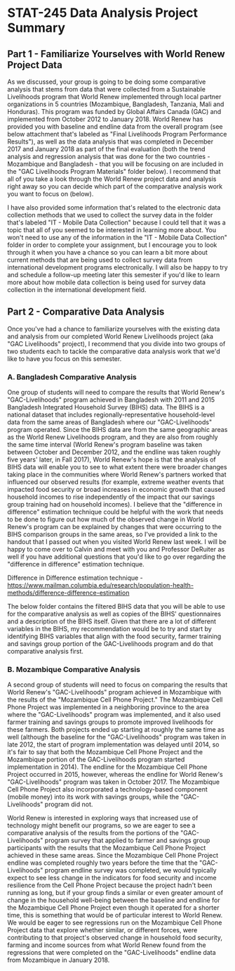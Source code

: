 # STAT-245 Data Analysis Project Summary
## Part 1 - Familiarize Yourselves with World Renew Project Data 

As we discussed, your group is going to be doing some comparative analysis that stems from data that were collected from a Sustainable Livelihoods program that World Renew implemented through local partner organizations in 5 countries (Mozambique, Bangladesh, Tanzania, Mali and Honduras).  This program was funded by Global Affairs Canada (GAC) and implemented from October 2012 to January 2018.  World Renew has provided you with baseline and endline data from the overall program (see below attachment that's labeled as "Final Livelihoods Program Performance Results"), as well as the data analysis that was completed in December 2017 and January 2018 as part of the final evaluation (both the trend analysis and regression analysis that was done for the two countries - Mozambique and Bangladesh - that you will be focusing on are included in the "GAC Livelihoods Program Materials" folder below).  I recommend that all of you take a look through the World Renew project data and analysis right away so you can decide which part of the comparative analysis work you want to focus on (below).

I have also provided some information that's related to the electronic data collection methods that we used to collect the survey data in the folder that's labeled "IT - Mobile Data Collection" because I could tell that it was a topic that all of you seemed to be interested in learning more about.  You won't need to use any of the information in the "IT - Mobile Data Collection" folder in order to complete your assignment, but I encourage you to look through it when you have a chance so you can learn a bit more about current methods that are being used to collect survey data from international development programs electronically.  I will also be happy to try and schedule a follow-up meeting later this semester if you'd like to learn more about how mobile data collection is being used for survey data collection in the international development field.  

## Part 2 - Comparative Data Analysis
Once you've had a chance to familiarize yourselves with the existing data and analysis from our completed World Renew Livelihoods project (aka "GAC Livelihoods" project), I recommend that you divide into two groups of two students each to tackle the comparative data analysis work that we'd like to have you focus on this semester.  

### A. Bangladesh Comparative Analysis
One group of students will need to compare the results that World Renew's "GAC-Livelihoods" program achieved in Bangladesh with 2011 and 2015 Bangladesh Integrated Household Survey (BIHS) data.  The BIHS is a national dataset that includes regionally-representative household-level data from the same areas of Bangladesh where our "GAC-Livelihoods" program operated.  Since the BIHS data are from the same geographic areas as the World Renew Livelihoods program, and they are also from roughly the same time interval (World Renew's program baseline was taken between October and December 2012, and the endline was taken roughly five years' later, in Fall 2017), World Renew's hope is that the analysis of BIHS data will enable you to see to what extent there were broader changes taking place in the communities where World Renew's partners worked that influenced our observed results (for example, extreme weather events that impacted food security or broad increases in economic growth that caused household incomes to rise independently of the impact that our savings group training had on household incomes).  I believe that the "difference in difference" estimation technique could be helpful with the work that needs to be done to figure out how much of the observed change in World Renew's program can be explained by changes that were occurring to the BIHS comparison groups in the same areas, so I've provided a link to the handout that I passed out when you visited World Renew last week. I will be happy to come over to Calvin and meet with you and Professor DeRuiter as well if you have additional questions that you'd like to go over regarding the "difference in difference" estimation technique.  

Difference in Difference estimation technique - 
https://www.mailman.columbia.edu/research/population-health-methods/difference-difference-estimation  

The below folder contains the filtered BIHS data that you will be able to use for the comparative analysis as well as copies of the BIHS' questionnaires and a description of the BIHS itself.  Given that there are a lot of different variables in the BIHS, my recommendation would be to try and start by identifying BIHS variables that align with the food security, farmer training and savings group portion of the GAC-Livelihoods program and do that comparative analysis first. 

### B. Mozambique Comparative Analysis
A second group of students will need to focus on comparing the results that World Renew's "GAC-Livelihoods" program achieved in Mozambique with the results of the "Mozambique Cell Phone Project."  The Mozambique Cell Phone Project was implemented in a neighboring province to the area where the "GAC-Livelihoods" program was implemented, and it also used farmer training and savings groups to promote improved livelihoods for these farmers. Both projects ended up starting at roughly the same time as well (although the baseline for the "GAC-Livelihoods" program was taken in late 2012, the start of program implementation was delayed until 2014, so it's fair to say that both the Mozambique Cell Phone Project and the Mozambique portion of the GAC-Livelihoods program started implementation in 2014).  The endline for the Mozambique Cell Phone Project occurred in 2015, however, whereas the endline for World Renew's "GAC-Livelihoods" program was taken in October 2017.  The Mozambique Cell Phone Project also incorporated a technology-based component (mobile money) into its work with savings groups, while the "GAC-Livelihoods" program did not.  

World Renew is interested in exploring ways that increased use of technology might benefit our programs, so we are eager to see a comparative analysis of the results from the portions of the "GAC-Livelihoods" program survey that applied to farmer and savings group participants with the results that the Mozambique Cell Phone Project achieved in these same areas.  Since the Mozambique Cell Phone Project endline was completed roughly two years before the time that the "GAC-Livelihoods" program endline survey was completed, we would typically expect to see less change in the indicators for food security and income resilience from the Cell Phone Project because the project hadn't been running as long, but if your group finds a similar or even greater amount of change in the household well-being between the baseline and endline for the Mozambique Cell Phone Project even though it operated for a shorter time, this is something that would be of particular interest to World Renew.  We would be eager to see regressions run on the Mozambique Cell Phone Project data that explore whether similar, or different forces, were contributing to that project's observed change in household food security, farming and income sources from what World Renew found from the regressions that were completed on the "GAC-Livelihoods" endline data from Mozambique in January 2018.  

